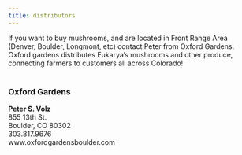 ```yaml
---
title: distributors
---
```

<section>


If you want to buy mushrooms, and are located in Front Range Area (Denver, Boulder, Longmont, etc) contact Peter from Oxford Gardens. Oxford gardens distributes Eukarya’s mushrooms and other produce, connecting farmers to customers all across Colorado!
<br><br>
<h3 class="major">Oxford Gardens</h3>
<b>Peter S. Volz</b>
<br>
855 13th St.
<br>
Boulder, CO 80302
<br>
303.817.9676
<br>
www.oxfordgardensboulder.com
<br>
</section>	



